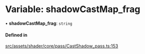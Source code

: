 # Variable: shadowCastMap\_frag

• **shadowCastMap\_frag**: `string`

#### Defined in

[src/assets/shader/core/pass/CastShadow_pass.ts:153](https://github.com/Orillusion/orillusion/blob/main/src/assets/shader/core/pass/CastShadow_pass.ts#L153)
